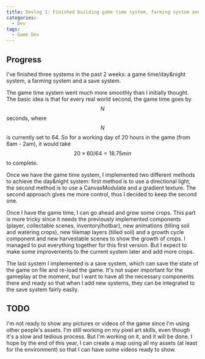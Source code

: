 ```yaml
---
title: Devlog 1: Finished building game time system, farming system and save system
categories: 
  - Dev
tags:
  - Game Dev
---
```


## Progress
I've finished three systems in the past 2 weeks: a game time/day&night system, a farming system and a save system.

The game time system went much more smoothly than I initially thought. The basic
idea is that for every real world second, the game time goes by $$N$$ seconds,
where $$N$$ is currently set to 64. So for a working day of 20 hours in the game (from 6am - 2am), it would take $$20 \times 60/64 = 18.75 min$$ to complete.

Once we have the game time system, I implemented two different methods to achieve the day&night system: first method is to use a directional light, the second method is to use a CanvasModulate and a gradient texture. The second approach gives me more control, thus I decided to keep the second one.

Once I have the game time, I can go ahead and grow some crops. This part is more
tricky since it needs the previously implemented components (player, collectable scenes, inventory/hotbar), new animations (tilling soil and watering crops), new tilemap layers (tilled soil) and a growth cycle component and new harvestable scenes to show the growth of crops. I managed to put everything together for this first version. But I expect to make some improvements to the current system later and add more crops.

The last system I implemented is a save system, which can save the state of the
game on file and re-load the game. It's not super important for the gameplay at
the moment, but I want to have all the necessary components there and ready so
that when I add new systems, they can be integrated to the save system fairly
easily.

## TODO
I'm not ready to show any pictures or videos of the game since I'm using other
people's assets. I'm still working on my pixel art skills, even though it's a slow and
tedious process. But I'm working on it, and it will be done. I hope by the end
of this year, I can create a map using all my assets (at least for the
environment) so that I can have some videos ready to show.
